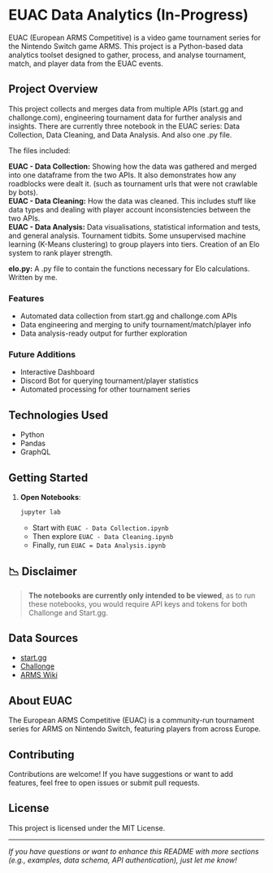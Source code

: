 # EUAC Data Analytics (In-Progress)

EUAC (European ARMS Competitive) is a video game tournament series for the Nintendo Switch game ARMS. This project is a Python-based data analytics toolset designed to gather, process, and analyse tournament, match, and player data from the EUAC events.

## Project Overview

This project collects and merges data from multiple APIs (start.gg and challonge.com), engineering tournament data for further analysis and insights.
There are currently three notebook in the EUAC series: Data Collection, Data Cleaning, and Data Analysis. And also one .py file.

The files included:

**EUAC - Data Collection:** Showing how the data was gathered and merged into one dataframe from the two APIs. It also demonstrates how any roadblocks were dealt it. (such as tournament urls that were not crawlable by bots).  
**EUAC - Data Cleaning:** How the data was cleaned. This includes stuff like data types and dealing with player account inconsistencies between the two APIs.  
**EUAC - Data Analysis:** Data visualisations, statistical information and tests, and general analysis. Tournament tidbits. Some unsupervised machine learning (K-Means clustering) to group players into tiers. Creation of an Elo system to rank player strength.  
  
**elo.py:** A .py file to contain the functions necessary for Elo calculations. Written by me.  

### Features

- Automated data collection from start.gg and challonge.com APIs
- Data engineering and merging to unify tournament/match/player info
- Data analysis-ready output for further exploration

### Future Additions

- Interactive Dashboard
- Discord Bot for querying tournament/player statistics
- Automated processing for other tournament series

## Technologies Used

- Python
- Pandas
- GraphQL

## Getting Started

1. **Open Notebooks**:
    ```bash
    jupyter lab
    ```
    - Start with `EUAC - Data Collection.ipynb`
    - Then explore `EUAC - Data Cleaning.ipynb`
    - Finally, run `EUAC = Data Analysis.ipynb`
  
## 📉 Disclaimer

> **The notebooks are currently only intended to be viewed**, as to run these notebooks, you would require API keys and tokens for both Challonge and Start.gg.

## Data Sources

- [start.gg](https://start.gg)
- [Challonge](https://challonge.com)
- [ARMS Wiki](https://armswiki.org/wiki/EU_ARMS_Challenge)

## About EUAC

The European ARMS Competitive (EUAC) is a community-run tournament series for ARMS on Nintendo Switch, featuring players from across Europe.

## Contributing

Contributions are welcome! If you have suggestions or want to add features, feel free to open issues or submit pull requests.

## License

This project is licensed under the MIT License.

---

*If you have questions or want to enhance this README with more sections (e.g., examples, data schema, API authentication), just let me know!*
